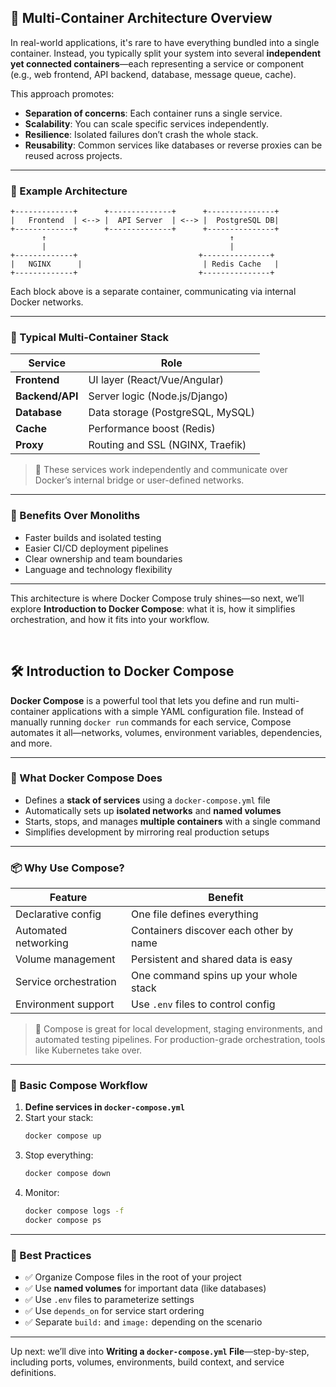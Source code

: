 ## 🧩 Multi-Container Architecture Overview

In real-world applications, it's rare to have everything bundled into a single container. Instead, you typically split your system into several **independent yet connected containers**—each representing a service or component (e.g., web frontend, API backend, database, message queue, cache).

This approach promotes:

- **Separation of concerns**: Each container runs a single service.
- **Scalability**: You can scale specific services independently.
- **Resilience**: Isolated failures don’t crash the whole stack.
- **Reusability**: Common services like databases or reverse proxies can be reused across projects.

---

### 🧪 Example Architecture

```
+-------------+      +--------------+      +---------------+
|   Frontend  | <--> |  API Server  | <--> |  PostgreSQL DB|
+-------------+      +--------------+      +---------------+
       ↑                                         ↑
       |                                         |
+-------------+                           +---------------+
|   NGINX      |                           | Redis Cache   |
+-------------+                           +---------------+
```

Each block above is a separate container, communicating via internal Docker networks.

---

### 🧱 Typical Multi-Container Stack

| Service         | Role                             |
| --------------- | -------------------------------- |
| **Frontend**    | UI layer (React/Vue/Angular)     |
| **Backend/API** | Server logic (Node.js/Django)    |
| **Database**    | Data storage (PostgreSQL, MySQL) |
| **Cache**       | Performance boost (Redis)        |
| **Proxy**       | Routing and SSL (NGINX, Traefik) |

> 🧠 These services work independently and communicate over Docker’s internal bridge or user-defined networks.

---

### 🧪 Benefits Over Monoliths

- Faster builds and isolated testing
- Easier CI/CD deployment pipelines
- Clear ownership and team boundaries
- Language and technology flexibility

---

This architecture is where Docker Compose truly shines—so next, we’ll explore **Introduction to Docker Compose**: what it is, how it simplifies orchestration, and how it fits into your workflow.

<br>

## 🛠️ Introduction to Docker Compose

**Docker Compose** is a powerful tool that lets you define and run multi-container applications with a simple YAML configuration file. Instead of manually running `docker run` commands for each service, Compose automates it all—networks, volumes, environment variables, dependencies, and more.

---

### 🔧 What Docker Compose Does

- Defines a **stack of services** using a `docker-compose.yml` file
- Automatically sets up **isolated networks** and **named volumes**
- Starts, stops, and manages **multiple containers** with a single command
- Simplifies development by mirroring real production setups

---

### 📦 Why Use Compose?

| Feature               | Benefit                                |
| --------------------- | -------------------------------------- |
| Declarative config    | One file defines everything            |
| Automated networking  | Containers discover each other by name |
| Volume management     | Persistent and shared data is easy     |
| Service orchestration | One command spins up your whole stack  |
| Environment support   | Use `.env` files to control config     |

> 🧠 Compose is great for local development, staging environments, and automated testing pipelines. For production-grade orchestration, tools like Kubernetes take over.

---

### 🧪 Basic Compose Workflow

1. **Define services in `docker-compose.yml`**
2. Start your stack:
   ```bash
   docker compose up
   ```
3. Stop everything:
   ```bash
   docker compose down
   ```
4. Monitor:
   ```bash
   docker compose logs -f
   docker compose ps
   ```

---

### 🧠 Best Practices

- ✅ Organize Compose files in the root of your project
- ✅ Use **named volumes** for important data (like databases)
- ✅ Use `.env` files to parameterize settings
- ✅ Use `depends_on` for service start ordering
- ✅ Separate `build:` and `image:` depending on the scenario

---

Up next: we’ll dive into **Writing a `docker-compose.yml` File**—step-by-step, including ports, volumes, environments, build context, and service definitions.
